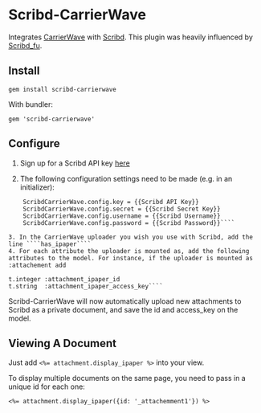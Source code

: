 Scribd-CarrierWave
==================

Integrates [CarrierWave](https://github.com/jnicklas/carrierwave) with [Scribd](http://scribd.com/). This plugin was heavily influenced by [Scribd_fu](https://github.com/ProtectedMethod/scribd_fu).

Install
-------

````gem install scribd-carrierwave````

With bundler:

````gem 'scribd-carrierwave'````

Configure
---------
1. Sign up for a Scribd API key [here](http://www.scribd.com/developers/signup_api)

2. The following configuration settings need to be made (e.g. in an initializer):
````
    ScribdCarrierWave.config.key = {{Scribd API Key}}
    ScribdCarrierWave.config.secret = {{Scribd Secret Key}}
    ScribdCarrierWave.config.username = {{Scribd Username}}
    ScribdCarrierWave.config.password = {{Scribd Password}}````

3. In the CarrierWave uploader you wish you use with Scribd, add the line ````has_ipaper````
4. For each attribute the uploader is mounted as, add the following attributes to the model. For instance, if the uploader is mounted as :attachement add
````
    t.integer :attachment_ipaper_id
    t.string  :attachment_ipaper_access_key````
    
Scribd-CarrierWave will now automatically upload new attachments to Scribd as a private document, and save the id and access_key on the model.

Viewing A Document
------------------
Just add ````<%= attachment.display_ipaper %>```` into your view.

To display multiple documents on the same page, you need to pass in a unique id for each one:

````<%= attachment.display_ipaper({id: '_attachemment1'}) %>````